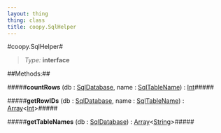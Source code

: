 ```yaml
---
layout: thing
thing: class
title: coopy.SqlHelper
---
```

#coopy.SqlHelper#



> *Type:* **interface**




##Methods:##


#####**countRows** (db : <a href="../coopy/SqlDatabase.html" class="type">SqlDatabase</a>, name : <a href="../coopy/SqlTableName.html" class="type">SqlTableName</a>) : <a href="../Int.html" class="type">Int</a>#####




#####**getRowIDs** (db : <a href="../coopy/SqlDatabase.html" class="type">SqlDatabase</a>, name : <a href="../coopy/SqlTableName.html" class="type">SqlTableName</a>) : <a href="../Array.html" class="type">Array</a>&lt;<a href="../Int.html" class="type">Int</a>&gt;#####




#####**getTableNames** (db : <a href="../coopy/SqlDatabase.html" class="type">SqlDatabase</a>) : <a href="../Array.html" class="type">Array</a>&lt;<a href="../String.html" class="type">String</a>&gt;#####




